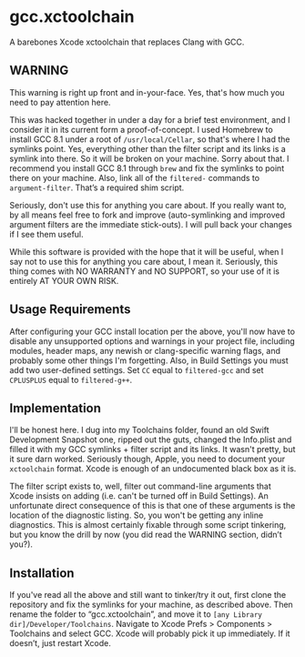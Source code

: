 # gcc.xctoolchain
A barebones Xcode xctoolchain that replaces Clang with GCC.

## **WARNING**
This warning is right up front and in-your-face. Yes, that's how much you need to pay attention here.

This was hacked together in under a day for a brief test environment, and I consider it in its current form a proof-of-concept. I used Homebrew to install GCC 8.1 under a root of `/usr/local/Cellar`, so that's where I had the symlinks point. Yes, everything other than the filter script and its links is a symlink into there. So it will be broken on your machine. Sorry about that. I recommend you install GCC 8.1 through `brew` and fix the symlinks to point there on your machine. Also, link all of the `filtered-` commands to `argument-filter`. That’s a required shim script.

Seriously, don't use this for anything you care about. If you really want to, by all means feel free to fork and improve (auto-symlinking and improved argument filters are the immediate stick-outs). I will pull back your changes if I see them useful.

While this software is provided with the hope that it will be useful, when I say not to use this for anything you care about, I mean it. Seriously, this thing comes with NO WARRANTY and NO SUPPORT, so your use of it is entirely AT YOUR OWN RISK.

## Usage Requirements
After configuring your GCC install location per the above, you'll now have to disable any unsupported options and warnings in your project file, including modules, header maps, any newish or clang-specific warning flags, and probably some other things I'm forgetting. Also, in Build Settings you must add two user-defined settings. Set `CC` equal to `filtered-gcc` and set `CPLUSPLUS` equal to `filtered-g++`.

## Implementation
I'll be honest here. I dug into my Toolchains folder, found an old Swift Development Snapshot one, ripped out the guts, changed the Info.plist and filled it with my GCC symlinks + filter script and its links. It wasn't pretty, but it sure darn worked. Seriously though, Apple, you need to document your `xctoolchain` format. Xcode is enough of an undocumented black box as it is.

The filter script exists to, well, filter out command-line arguments that Xcode insists on adding (i.e. can't be turned off in Build Settings). An unfortunate direct consequence of this is that one of these arguments is the location of the diagnostic listing. So, you won't be getting any inline diagnostics. This is almost certainly fixable through some script tinkering, but you know the drill by now (you did read the WARNING section, didn’t you?).

## Installation
If you've read all the above and still want to tinker/try it out, first clone the repository and fix the symlinks for your machine, as described above. Then rename the folder to “gcc.xctoolchain”, and move it to `[any Library dir]/Developer/Toolchains`. Navigate to Xcode Prefs > Components > Toolchains and select GCC. Xcode will probably pick it up immediately. If it doesn’t, just restart Xcode.
